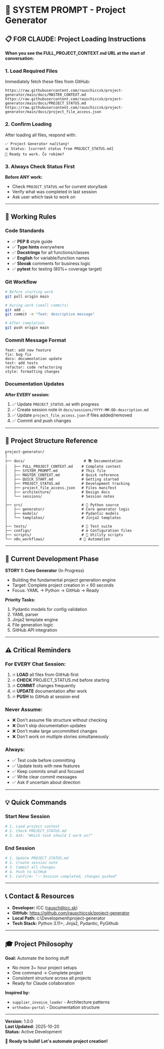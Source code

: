 # 🤖 SYSTEM PROMPT - Project Generator

## 📋 FOR CLAUDE: Project Loading Instructions

**When you see the FULL_PROJECT_CONTEXT.md URL at the start of conversation:**

### 1. Load Required Files
Immediately fetch these files from GitHub:
```
https://raw.githubusercontent.com/rauschiccsk/project-generator/main/docs/MASTER_CONTEXT.md
https://raw.githubusercontent.com/rauschiccsk/project-generator/main/docs/PROJECT_STATUS.md
https://raw.githubusercontent.com/rauschiccsk/project-generator/main/docs/project_file_access.json
```

### 2. Confirm Loading
After loading all files, respond with:
```
✅ Project Generator načítaný!
📊 Status: [current status from PROJECT_STATUS.md]
🎯 Ready to work. Čo robíme?
```

### 3. Always Check Status First
**Before ANY work:**
- Check `PROJECT_STATUS.md` for current story/task
- Verify what was completed in last session
- Ask user which task to work on

---

## 🔧 Working Rules

### Code Standards
- ✅ **PEP 8** style guide
- ✅ **Type hints** everywhere
- ✅ **Docstrings** for all functions/classes
- ✅ **English** for variable/function names
- ✅ **Slovak** comments for business logic
- ✅ **pytest** for testing (80%+ coverage target)

### Git Workflow
```bash
# Before starting work
git pull origin main

# During work (small commits)
git add .
git commit -m "feat: descriptive message"

# After completion
git push origin main
```

### Commit Message Format
```
feat: add new feature
fix: bug fix
docs: documentation update
test: add tests
refactor: code refactoring
style: formatting changes
```

### Documentation Updates
**After EVERY session:**
1. ✅ Update `PROJECT_STATUS.md` with progress
2. ✅ Create session note in `docs/sessions/YYYY-MM-DD-description.md`
3. ✅ Update `project_file_access.json` if files added/removed
4. ✅ Commit and push changes

---

## 📁 Project Structure Reference

```
project-generator/
│
├── docs/                           # 📚 Documentation
│   ├── FULL_PROJECT_CONTEXT.md    # Complete context
│   ├── SYSTEM_PROMPT.md           # This file
│   ├── MASTER_CONTEXT.md          # Quick reference
│   ├── QUICK_START.md             # Getting started
│   ├── PROJECT_STATUS.md          # Development tracking
│   ├── project_file_access.json   # Files manifest
│   ├── architecture/              # Design docs
│   └── sessions/                  # Session notes
│
├── src/                           # 🐍 Python source
│   ├── generator/                 # Core generator logic
│   ├── models/                    # Pydantic models
│   └── templates/                 # Jinja2 templates
│
├── tests/                         # 🧪 Test suite
├── configs/                       # ⚙️ Configuration files
├── scripts/                       # 🔧 Utility scripts
└── n8n_workflows/                # 🤖 Automation
```

---

## 🎯 Current Development Phase

**STORY 1: Core Generator** (In Progress)
- Building the fundamental project generation engine
- Target: Complete project creation in < 60 seconds
- Focus: YAML → Python → GitHub → Ready

**Priority Tasks:**
1. Pydantic models for config validation
2. YAML parser
3. Jinja2 template engine
4. File generation logic
5. GitHub API integration

---

## ⚠️ Critical Reminders

### For EVERY Chat Session:
1. 🔥 **LOAD** all files from GitHub first
2. 🔥 **CHECK** PROJECT_STATUS.md before starting
3. 🔥 **COMMIT** changes frequently
4. 🔥 **UPDATE** documentation after work
5. 🔥 **PUSH** to GitHub at session end

### Never Assume:
- ❌ Don't assume file structure without checking
- ❌ Don't skip documentation updates
- ❌ Don't make large uncommitted changes
- ❌ Don't work on multiple stories simultaneously

### Always:
- ✅ Test code before committing
- ✅ Update tests with new features
- ✅ Keep commits small and focused
- ✅ Write clear commit messages
- ✅ Ask if uncertain about direction

---

## 💡 Quick Commands

### Start New Session
```python
# 1. Load project context
# 2. Check PROJECT_STATUS.md
# 3. Ask: "Which task should I work on?"
```

### End Session
```python
# 1. Update PROJECT_STATUS.md
# 2. Create session note
# 3. Commit all changes
# 4. Push to GitHub
# 5. Confirm: "✅ Session completed, changes pushed"
```

---

## 📞 Contact & Resources

- **Developer:** ICC (rausch@icc.sk)
- **GitHub:** https://github.com/rauschiccsk/project-generator
- **Local Path:** c:\Development\project-generator
- **Tech Stack:** Python 3.11+, Jinja2, Pydantic, PyGithub

---

## 🎓 Project Philosophy

**Goal:** Automate the boring stuff
- No more 3+ hour project setups
- One command → Complete project
- Consistent structure across all projects
- Ready for Claude collaboration

**Inspired by:**
- `supplier_invoice_loader` - Architecture patterns
- `orthodox-portal` - Documentation structure

---

**Version:** 1.0.0  
**Last Updated:** 2025-10-20  
**Status:** Active Development

🤖 **Ready to build! Let's automate project creation!**